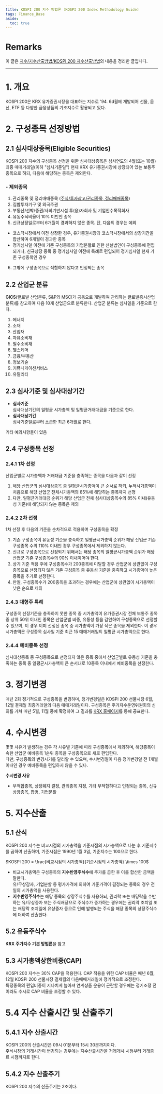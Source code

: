 ```yaml
---
title: KOSPI 200 지수 방법론 (KOSPI 200 Index Methodology Guide)
tags: Finance_Base
aside:
  toc: true
---
```


# Remarks
이 글은 [지수/지수산출방법/KOSPI 200 지수산출방법](marketdata.krx.co.kr)의 내용을 정리한 글입니다.

<!--more-->

---

# 1. 개요
KOSPI 200은 KRX 유가증권시장을 대표하는 지수로 '94. 6d월에 개발되어 선물, 옵션, ETF 등 다양한 금융상품의 기초지수로 활용되고 있다.


# 2. 구성종목 선정방법
## 2.1 심사대상종목(Eligible Securities)
KOSPI 200 지수의 구성종목 선정을 위한 심사대상종목은 심사연도의 4월(또는 10월) 최종 매매거래일(이하 "심사기준일") 현재 KRX 유가증권시장에 상장되어 있는 보통주 종목으로 하되, 다음에 해당하는 종목은 제외한다.

### - 제외종목
1. 관리종목 및 정리매매종목 ([주식/투자참고/관리종목, 정리매매종목](marketdata.krx.co.kr))
2. 집합투자기구 및 외국주권
3. 부동산/선박/증권/사회기반시설 투(융)자회사 및 기업인수목적회사
4. 유동주식비율이 10% 미만인 종목
5. 신규상장일로부터 6개월이 경과하지 않은 종목. 단, 다음의 경우는 예외
- 코스닥시장에서 이전 상장한 경우, 유가증권시장과 코스닥시장에서의 상장기간을 합산하여 6개월이 경과한 종목
- 정기심사일 이전에 기존 구성종목의 기업분할로 인한 신설법인이 구성종목에 편입되거나, 신규상장 종목 중 정기심사일 이전에 특례로 편입되어 정기심사일 현재 기존 구성종목인 경우
6. 그밖에 구성종목으로 적합하지 않다고 인정되는 종목

## 2.2 산업군 분류
**GICS**(글로벌 산업분류, S&P와 MSCI가 공동으로 개발하여 관리하는 글로벌증시산업분류)를 참고하여 다음 10개 산업군으로 분류한다. 산업군 분류는 심사일을 기준으로 한다.  

1. 에너지
2. 소재
3. 산업재
4. 자유소비재
5. 필수소비재
6. 헬스케어
7. 금융/부동산
8. 정보기술
9. 커뮤니케이션서비스
10. 유틸리티

## 2.3 심사기준 및 심사대상기간
- **심사기준**  
심사대상기간의 일평균 시가총액 및 일평균거래대금을 기준으로 한다.
- **심사대상기간**  
심사기준일로부터 소급한 최근 6개월로 한다. 

기타 예외사항들이 있음

## 2.4 구성종목 선정
### 2.4.1 1차 선정
산업군별로 시가총액과 거래대금 기준을 충족하는 종목을 다음과 같이 선정
1. 해당 산업군의 심사대상종목 중 일평균시가총액이 큰 순서로 하되, 누적시가총액이 처음으로 해당 산업군 전체시가총액의 85%에 해당하는 종목까지 선정
2. 다만, 일평균거래대금 순위가 해당 산업군 전체 심사대상종목수의 85% 이내(유동성 기준)에 해당되지 않는 종목은 제외

### 2.4.2 2차 선정
1차 선정 후 다음의 기준을 순차적으로 적용하여 구성종목을 확정
1. 기존 구성종목이 유동성 기준을 충족하고 일평균시가총액 순위가 해당 산업군 기존 구성종목 수의 110% 이내인 경우 구성종목에서 제외하지 않는다.
2. 신규로 구성종목으로 선정되기 위해서는 해당 종목의 일평균시가총액 순위가 해당 산업군 기존 구성종목수의 90% 이내이어야 한다.
3. 상기 기준 적용 후에 구성종목수가 200종목에 미달할 경우 산업군에 상관없이 구성종목으로 선정되지 않은 기존 구성종목 중 유동성 기준을 충족하고 시가총액이 높은 종목을 추가로 선정한다.
4. 만일, 구성종목수가 200종목을 초과하는 경우에는 산업군에 상관없이 시가총액이 낮은 순으로 제외

### 2.4.3 대형주 특례
구성종목 선정기준을 충족하지 못한 종목 중 시가총액이 유가증권시장 전체 보통주 종목 중 상위 50위 이내인 종목은 산업군별 비중, 유동성 등을 감안하여 구성종목으로 선정할 수 있으며, 이 경우 이미 선정된 종목 중 시가총액이 가장 작은 종목을 제외한다. 이 경우 시가총액은 구성종목 심사일 기준 최근 15 매매거래일의 일평균 시가총액으로 한다.

### 2.4.4 예비종목 선정
심사대상종목 중 구성종목으로 선정되지 않은 종목 중에서 산업군별로 유동성 기준을 충족하는 종목 중 일평균시가총액이 큰 순서대로 10종목 이내에서 예비종목을 선정한다.


# 3. 정기변경
매년 2회 정기적으로 구성종목을 변경하며, 정기변경일은 KOSPI 200 선물시장 6월, 12월 결제월 최종거래일의 다음 매매거래일이다.
구성종목은 주가지수운영위원회의 심의를 거쳐 매년 5월, 11월 중에 확정하여 그 결과를 [KRX 홈페이지](http://index.krx.co.kr)를 통해 공표한다.


# 4. 수시변경
몇몇 사유가 발생하는 경우 각 사유별 기준에 따라 구성종목에서 제외하며, 해당종목이 속한 산업군 예비종목 1순위 종목을 구성종목으로 새로 편입한다.  
다만, 구성종목의 변경시기를 달리할 수 있으며, 수시변경일이 다음 정기변경일 전 1개월 이내인 경우 예비종목을 편입하지 않을 수 있다.

**수시변경 사유**
- 부적합종목, 상장폐지 결정, 관리종목 지정, 기타 부적합하다고 인정되는 종목, 신규상장종목, 합병, 기업분할


# 5. 지수산출
## 5.1 산식
KOSPI 200 지수는 비교시점의 시가총액을 기준시점의 시가총액으로 나눈 후 기준지수를 곱하여 산출하며, 기준시점은 1990년 1월 3일, 기준지수는 100으로 한다.   

$KOSPI 200 = \frac{비교시점의 시가총액}{기준시점의 시가총액} \times 100$

- 비교시가총액은 구성종목의 **지수반영주식수**에 주가를 곱한 후 이를 합산한 금액을 말한다.  
유/무상감자, 기업분할 등 평가가격에 의하여 기준가격이 결정되는 종목의 경우 전일의 시가총액을 사용한다.
- **지수반영주식수**는 해당 종목의 상장주식수를 사용하되, 권리락 또는 배당락을 수반하는 유/무상증자 또는 주식배당으로 주식수가 증가하는 경우에는 권리락 조치일 또는 배당락 조치일에 유상증자 등으로 인해 발행되는 주식을 해당 종목의 상장주식수에 더하여 산출한다.

## 5.2 유동주식수
**KRX 주가지수 기본 방법론**을 참고

## 5.3 시가총액상한비중(CAP)
KOSPI 200 지수는 30% CAP을 적용한다. CAP 적용을 위한 CAP 비율은 매년 6월, 12월 KOSPI 200 선물시장 결제월의 다음매매거래일에 정기적으로 조정한다.  
특정종목의 편입비중이 지나치게 높아져 연계상품 운용이 곤란할 경우에는 정기조정 전이라도 수시로 CAP 비율을 조정할 수 있다.

# 5.4 지수 산출시간 및 산출주기
## 5.4.1 지수 산출시간
KOSPI 200의 산출시간은 09시 01분부터 15시 30분까지이다.  
주식시장의 거래시간이 변경되는 경우에는 지수산출시간을 거래개시 시점부터 거래종료 시점까지로 한다.  

## 5.4.2 지수 산출주기
KOSPI 200 지수의 산출주기는 2초이다.
